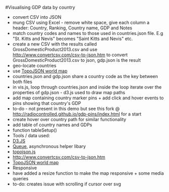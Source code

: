 
#Visualising GDP data by country

* convert CSV into JSON
 * mung CSV using Excel - remove white space, give each column a header: Country, Ranking, Country name, GDP and Notes 
 * match country codes and names to those used in countries.json file. E.g "St. Kitts and Nevis" becomes "Saint Kitts and Nevis" etc.
 * create a new CSV with the results called GrossDomesticProduct2013.csv and use http://www.convertcsv.com/csv-to-json.htm to convert GrossDomesticProduct2013.csv to json, gdp.json is the result
* geo-locate countries
 * use <a href="https://gist.github.com/alexwebgr/10249781">TopoJSON world map</a> 
 * countries.json and gdp.json share a country code as the key between both files
 * in vis.js, loop through countries.json and inside the loop iterate over the properties of gdp.json - d3.js used to draw map paths
* add map containing country marker pins + add click and hover events to pins showing that country's GDP
 * to-do - not present in this demo but see this fork @ <a href="http://radiocontrolled.github.io/gdp-pins/index.html">http://radiocontrolled.github.io/gdp-pins/index.html</a> for a start
 * create hover over country path for similar functionality 
* add table of country names and GDPs 
 * function tableSetup() 
* Tools / data used: 
 * <a href="http://d3js.org/">D3.JS</a>
 * <a href="https://github.com/mbostock/queue">Queue</a>, asynchronous helper libary
 * <a href="https://github.com/mbostock/topojson/blob/master/topojson.js">topojson.js</a>
 * http://www.convertcsv.com/csv-to-json.htm
 * <a href="https://gist.github.com/alexwebgr/10249781">TopoJSON world map</a>
* Responsive 
 * have added a resize function to make the map responsive + some media queries
 * to-do: creates issue with scrolling if cursor over svg